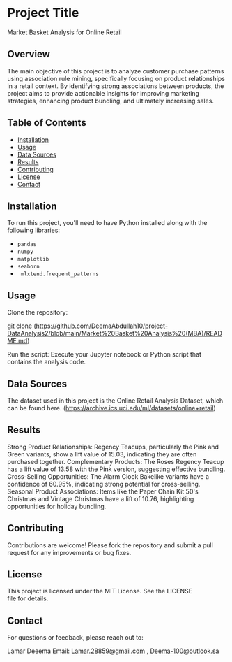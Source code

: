 # Project Title
Market Basket Analysis for Online Retail

## Overview
The main objective of this project is to analyze customer purchase patterns using association rule mining, specifically focusing on product relationships in a retail context. By identifying strong associations between products, the project aims to provide actionable insights for improving marketing strategies, enhancing product bundling, and ultimately increasing sales.
## Table of Contents

- [Installation](#installation)
- [Usage](#usage)
- [Data Sources](#data-sources)
- [Results](#results)
- [Contributing](#contributing)
- [License](#license)
- [Contact](#contact)



## Installation

To run this project, you'll need to have Python installed along with the following libraries:
- `pandas`
- `numpy`
- `matplotlib`
- `seaborn`
- ` mlxtend.frequent_patterns`



## Usage
Clone the repository:

git clone (https://github.com/DeemaAbdullah10/project-DataAnalysis2/blob/main/Market%20Basket%20Analysis%20(MBA)/README.md)

Run the script: Execute your Jupyter notebook or Python script that contains the analysis code.
## Data Sources
The dataset used in this project is the Online Retail Analysis Dataset, which can be found here.
(https://archive.ics.uci.edu/ml/datasets/online+retail)

## Results
Strong Product Relationships: Regency Teacups, particularly the Pink and Green variants, show a lift value of 15.03, indicating they are often purchased together.
Complementary Products: The Roses Regency Teacup has a lift value of 13.58 with the Pink version, suggesting effective bundling.
Cross-Selling Opportunities: The Alarm Clock Bakelike variants have a confidence of 60.95%, indicating strong potential for cross-selling.
Seasonal Product Associations: Items like the Paper Chain Kit 50's Christmas and Vintage Christmas have a lift of 10.76, highlighting opportunities for holiday bundling.

 ## Contributing
 Contributions are welcome! Please fork the repository and submit a pull request for any improvements or bug fixes.

## License
This project is licensed under the MIT License. See the LICENSE file for details.
## Contact
For questions or feedback, please reach out to:

Lamar Deeema Email: Lamar.28859@gmail.com , Deema-100@outlook.sa
